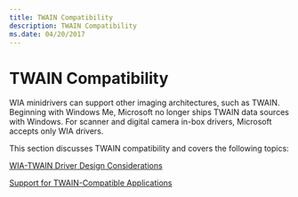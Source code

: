 ```yaml
---
title: TWAIN Compatibility
description: TWAIN Compatibility
ms.date: 04/20/2017
---
```


# TWAIN Compatibility





WIA minidrivers can support other imaging architectures, such as TWAIN. Beginning with Windows Me, Microsoft no longer ships TWAIN data sources with Windows. For scanner and digital camera in-box drivers, Microsoft accepts only WIA drivers.

This section discusses TWAIN compatibility and covers the following topics:

[WIA-TWAIN Driver Design Considerations](wia-twain-driver-design-considerations.md)

[Support for TWAIN-Compatible Applications](support-for-twain-compatible-applications.md)

 

 




